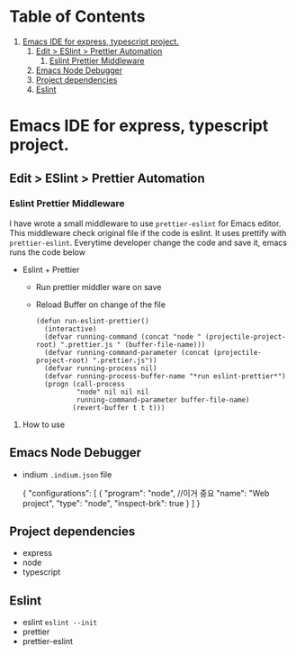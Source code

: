 
# Table of Contents

1.  [Emacs IDE for express, typescript project.](#org11e931f)
    1.  [Edit > ESlint > Prettier Automation](#org3ceed32)
        1.  [Eslint Prettier Middleware](#orga30823b)
    2.  [Emacs Node Debugger](#org7b1a382)
    3.  [Project dependencies](#org991d616)
    4.  [Eslint](#org80cdacc)



<a id="org11e931f"></a>

# Emacs IDE for express, typescript project.


<a id="org3ceed32"></a>

## Edit > ESlint > Prettier Automation


<a id="orga30823b"></a>

### Eslint Prettier Middleware

I have wrote a small middleware to use `prettier-eslint` for Emacs editor. This middleware check original file if the code is eslint. It uses prettify with `prettier-eslint`. Everytime developer change the code and save it, emacs runs the code below

-   Eslint + Prettier
    -   Run prettier middler ware on save
    -   Reload Buffer on change of the file
        
            (defun run-eslint-prettier()
              (interactive)
              (defvar running-command (concat "node " (projectile-project-root) ".prettier.js " (buffer-file-name)))
              (defvar running-command-parameter (concat (projectile-project-root) ".prettier.js"))
              (defvar running-process nil)
              (defvar running-process-buffer-name "*run eslint-prettier*")
              (progn (call-process
                      "node" nil nil nil
                      running-command-parameter buffer-file-name)
                     (revert-buffer t t t)))

1.  How to use


<a id="org7b1a382"></a>

## Emacs Node Debugger

-   indium
    `.indium.json` file

    {
      "configurations": [
        {
          "program": "node", //이거 중요
          "name": "Web project",
          "type": "node",
          "inspect-brk": true
        }
      ]
    }


<a id="org991d616"></a>

## Project dependencies

-   express
-   node
-   typescript


<a id="org80cdacc"></a>

## Eslint

-   eslint
    `eslint --init`
-   prettier
-   prettier-eslint

